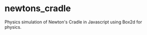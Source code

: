 newtons_cradle
==============

Physics simulation of Newton's Cradle in Javascript using Box2d for physics.
